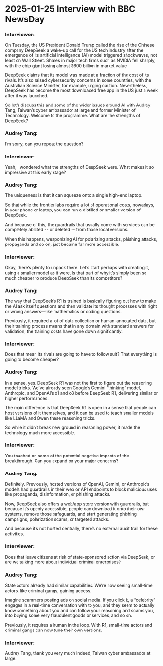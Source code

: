# 2025-01-25 Interview with BBC NewsDay

### Interviewer:

On Tuesday, the US President Donald Trump called the rise of the Chinese company DeepSeek a wake-up call for the US tech industry after the emergence of its artificial intelligence (AI) model triggered shockwaves, not least on Wall Street. Shares in major tech firms such as NVIDIA fell sharply, with the chip giant losing almost $600 billion in market value.

DeepSeek claims that its model was made at a fraction of the cost of its rivals. It’s also raised cybersecurity concerns in some countries, with the Australian Science Minister, for example, urging caution. Nevertheless, DeepSeek has become the most downloaded free app in the US just a week after it was launched.

So let’s discuss this and some of the wider issues around AI with Audrey Tang, Taiwan’s cyber ambassador at large and former Minister of Technology. Welcome to the programme. What are the strengths of DeepSeek? 

### Audrey Tang:

I’m sorry, can you repeat the question? 

### Interviewer:

Yeah, I wondered what the strengths of DeepSeek were. What makes it so impressive at this early stage?

### Audrey Tang:
The uniqueness is that it can squeeze onto a single high-end laptop.

So that while the frontier labs require a lot of operational costs, nowadays, in your phone or laptop, you can run a distilled or smaller version of DeepSeek.

And because of this, the guardrails that usually come with services can be completely ablated -- or deleted -- from those local versions.

When this happens, weaponizing AI for polarizing attacks, phishing attacks, propaganda and so on, just became far more accessible.

### Interviewer:

Okay, there’s plenty to unpack there. Let’s start perhaps with creating it, using a smaller model as it were. Is that part of why it’s simply been so much cheaper to produce DeepSeek than its competitors?

### Audrey Tang:

The way that DeepSeek’s R1 is trained is basically figuring out how to make the AI ask itself questions and then validate its thought processes with right or wrong answers—like mathematics or coding questions.

Previously, it required a lot of data collection or human-annotated data, but their training process means that in any domain with standard answers for validation, the training costs have gone down significantly.

### Interviewer:

Does that mean its rivals are going to have to follow suit? That everything is going to become cheaper?

### Audrey Tang:

In a sense, yes. DeepSeek R1 was not the first to figure out the reasoning model tricks. We’ve already seen Google’s Gemini “thinking” model, Anthropic, and OpenAI’s o1 and o3 before DeepSeek R1, delivering similar or higher performances.

The main difference is that DeepSeek R1 is open in a sense that people can host versions of it themselves, and it can be used to teach smaller models like LLaMA and Qwen these reasoning tricks.

So while it didn’t break new ground in reasoning power, it made the technology much more accessible.

### Interviewer:

You touched on some of the potential negative impacts of this breakthrough. Can you expand on your major concerns?

### Audrey Tang:

Definitely. Previously, hosted versions of OpenAI, Gemini, or Anthropic’s models had guardrails in their web or API endpoints to block malicious uses like propaganda, disinformation, or phishing attacks.

Now, DeepSeek also offers a web/app store version with guardrails, but because it’s openly accessible, people can download it onto their own systems, remove those safeguards, and start generating phishing campaigns, polarization scams, or targeted attacks.

And because it’s not hosted centrally, there’s no external audit trail for these activities.

### Interviewer:

Does that leave citizens at risk of state-sponsored action via DeepSeek, or are we talking more about individual criminal enterprises?

### Audrey Tang:

State actors already had similar capabilities. We’re now seeing small-time actors, like criminal gangs, gaining access.

Imagine scammers posting ads on social media. If you click it, a “celebrity” engages in a real-time conversation with to you, and they seem to actually know something about you and can follow your reasoning and scams you, into buying some very fraudulent goods or services, and so on.

Previously, it requires a human in the loop. With R1, small-time actors and criminal gangs can now tune their own versions.

### Interviewer:

Audrey Tang, thank you very much indeed, Taiwan cyber ambassador at large.
